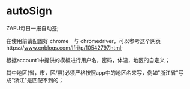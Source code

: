 # autoSign

ZAFU每日一报自动签;

在使用前请配置好 chrome　与 chromedriver，可以参考这个网页https://www.cnblogs.com/lfri/p/10542797.html;

根据account1中提供的模板进行用户名，密码，体温，地区的自定义；

其中地区(省，市，区/县)必须严格按照app中的地区名来写，例如"浙江省"写成"浙江"是匹配不到的；

